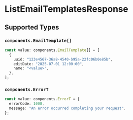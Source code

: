 # ListEmailTemplatesResponse


## Supported Types

### `components.EmailTemplate[]`

```typescript
const value: components.EmailTemplate[] = [
  {
    uuid: "123e4567-36a8-4540-b95a-22fc06b0e85b",
    editDate: "2025-07-01 12:00:00",
    name: "<value>",
  },
];
```

### `components.ErrorT`

```typescript
const value: components.ErrorT = {
  errorCode: 1000,
  message: "An error occurred completing your request",
};
```

